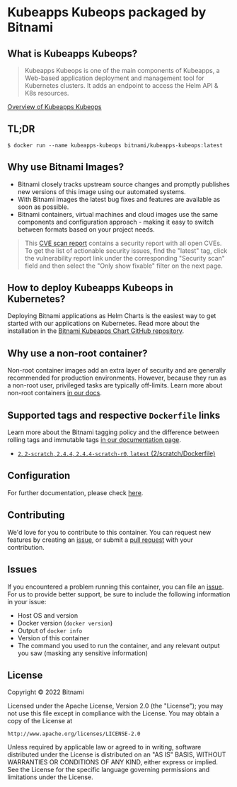 # Kubeapps Kubeops packaged by Bitnami

## What is Kubeapps Kubeops?

> Kubeapps Kubeops is one of the main components of Kubeapps, a Web-based application deployment and management tool for Kubernetes clusters. It adds an endpoint to access the Helm API & K8s resources.

[Overview of Kubeapps Kubeops](https://github.com/kubeapps/kubeapps)



## TL;DR

```console
$ docker run --name kubeapps-kubeops bitnami/kubeapps-kubeops:latest
```

## Why use Bitnami Images?

* Bitnami closely tracks upstream source changes and promptly publishes new versions of this image using our automated systems.
* With Bitnami images the latest bug fixes and features are available as soon as possible.
* Bitnami containers, virtual machines and cloud images use the same components and configuration approach - making it easy to switch between formats based on your project needs.

> This [CVE scan report](https://quay.io/repository/bitnami/kubeapps-kubeops?tab=tags) contains a security report with all open CVEs. To get the list of actionable security issues, find the "latest" tag, click the vulnerability report link under the corresponding "Security scan" field and then select the "Only show fixable" filter on the next page.

## How to deploy Kubeapps Kubeops in Kubernetes?

Deploying Bitnami applications as Helm Charts is the easiest way to get started with our applications on Kubernetes. Read more about the installation in the [Bitnami Kubeapps Chart GitHub repository](https://github.com/bitnami/charts/tree/master/bitnami/kubeapps).

## Why use a non-root container?

Non-root container images add an extra layer of security and are generally recommended for production environments. However, because they run as a non-root user, privileged tasks are typically off-limits. Learn more about non-root containers [in our docs](https://docs.bitnami.com/tutorials/work-with-non-root-containers/).

## Supported tags and respective `Dockerfile` links

Learn more about the Bitnami tagging policy and the difference between rolling tags and immutable tags [in our documentation page](https://docs.bitnami.com/tutorials/understand-rolling-tags-containers/).


* [`2`, `2-scratch`, `2.4.4`, `2.4.4-scratch-r0`, `latest` (2/scratch/Dockerfile)](https://github.com/bitnami/bitnami-docker-kubeapps-kubeops/blob/2.4.4-scratch-r0/2/scratch/Dockerfile)

## Configuration

For further documentation, please check [here](https://github.com/kubeapps/kubeapps/tree/master/cmd/kubeops).

## Contributing

We'd love for you to contribute to this container. You can request new features by creating an [issue](https://github.com/bitnami/bitnami-docker-kubeapps-kubeops/issues), or submit a [pull request](https://github.com/bitnami/bitnami-docker-kubeapps-kubeops/pulls) with your contribution.

## Issues

If you encountered a problem running this container, you can file an [issue](https://github.com/bitnami/bitnami-docker-kubeapps-kubeops/issues/new). For us to provide better support, be sure to include the following information in your issue:

- Host OS and version
- Docker version (`docker version`)
- Output of `docker info`
- Version of this container
- The command you used to run the container, and any relevant output you saw (masking any sensitive information)

## License

Copyright &copy; 2022 Bitnami

Licensed under the Apache License, Version 2.0 (the "License");
you may not use this file except in compliance with the License.
You may obtain a copy of the License at

    http://www.apache.org/licenses/LICENSE-2.0

Unless required by applicable law or agreed to in writing, software
distributed under the License is distributed on an "AS IS" BASIS,
WITHOUT WARRANTIES OR CONDITIONS OF ANY KIND, either express or implied.
See the License for the specific language governing permissions and
limitations under the License.
